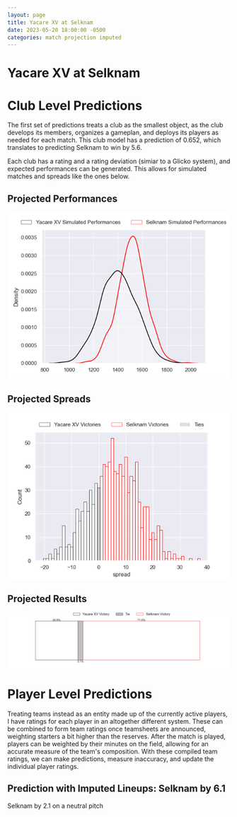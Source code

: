 ```yaml
---  
layout: page  
title: Yacare XV at Selknam  
date: 2023-05-20 18:00:00 -0500  
categories: match projection imputed  
---
```

# Yacare XV at Selknam

# Club Level Predictions


The first set of predictions treats a club as the smallest object, as the club develops its members, organizes a gameplan, and deploys its players as needed for each match. This club model has a prediction of 0.652, which translates to predicting Selknam to win by 5.6.

Each club has a rating and a rating deviation (simiar to a Glicko system), and expected performances can be generated. This allows for simulated matches and spreads like the ones below.
## Projected Performances


![Projected Performances](plots/performances_2023-05-20-Selknam-YacareXV.png)
## Projected Spreads


![Projected Spreads](plots/spreads_2023-05-20-Selknam-YacareXV.png)
## Projected Results


![Projected Results](plots/resultbar_2023-05-20-Selknam-YacareXV.png)
# Player Level Predictions


Treating teams instead as an entity made up of the currently active players, I have ratings for each player in an altogether different system. These can be combined to form team ratings once teamsheets are announced, weighting starters a bit higher than the reserves. After the match is played, players can be weighted by their minutes on the field, allowing for an accurate measure of the team's composition. With these compiled team ratings, we can make predictions, measure inaccuracy, and update the individual player ratings.
## Prediction with Imputed Lineups: Selknam by 6.1


Selknam by 2.1 on a neutral pitch

